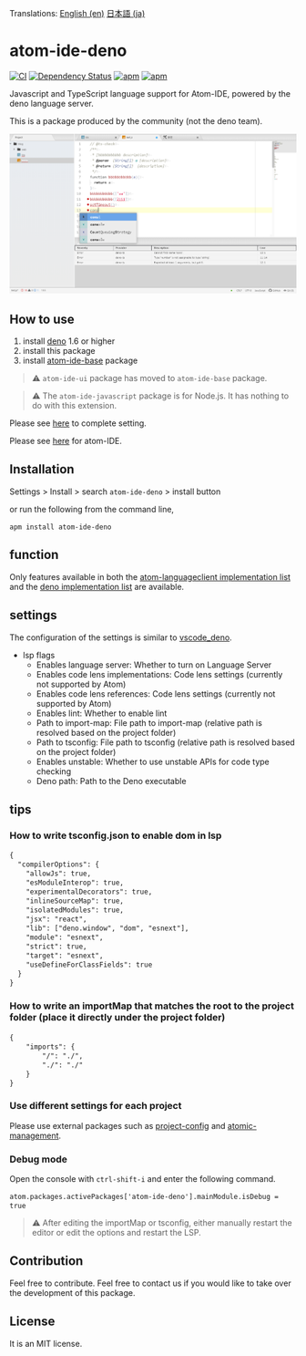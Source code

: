 Translations:
[English (en)](https://github.com/ayame113/atom-ide-deno/blob/main/README.md)
[日本語 (ja)](https://github.com/ayame113/atom-ide-deno/blob/main/README_ja.md)

# atom-ide-deno

[![CI](https://github.com/ayame113/atom-ide-deno/actions/workflows/CI.yml/badge.svg)](https://github.com/ayame113/atom-ide-deno/actions/workflows/CI.yml)
[![Dependency Status](https://david-dm.org/ayame113/atom-ide-deno.svg)](https://david-dm.org/ayame113/atom-ide-deno)
[![apm](https://img.shields.io/apm/dm/atom-ide-deno.svg)](https://github.com/ayame113/atom-ide-deno)
[![apm](https://img.shields.io/apm/v/atom-ide-deno.svg)](https://github.com/ayame113/atom-ide-deno)

Javascript and TypeScript language support for Atom-IDE, powered by the deno
language server.

This is a package produced by the community (not the deno team).

![screen shot](https://raw.githubusercontent.com/ayame113/atom-ide-deno/main/screenshot/1.png)

## How to use

1. install [deno](https://deno.land/) 1.6 or higher
2. install this package
3. install [atom-ide-base](https://atom.io/packages/atom-ide-base) package

> ⚠️ `atom-ide-ui` package has moved to `atom-ide-base` package.

> ⚠️ The `atom-ide-javascript` package is for Node.js. It has nothing to do with
> this extension.

Please see [here](./docs/) to complete setting.

Please see [here](https://atom-community.io/) for atom-IDE.

## Installation

Settings > Install > search `atom-ide-deno` > install button

or run the following from the command line,

```
apm install atom-ide-deno
```

## function

Only features available in both the
[atom-languageclient implementation list](https://github.com/atom-community/atom-languageclient#capabilities)
and the
[deno implementation list](https://github.com/denoland/deno/issues/8643#issue-758171107)
are available.

## settings

The configuration of the settings is similar to
[vscode_deno](https://github.com/denoland/vscode_deno).

- lsp flags
  - Enables language server: Whether to turn on Language Server
  - Enables code lens implementations: Code lens settings (currently not
    supported by Atom)
  - Enables code lens references: Code lens settings (currently not supported by
    Atom)
  - Enables lint: Whether to enable lint
  - Path to import-map: File path to import-map (relative path is resolved based
    on the project folder)
  - Path to tsconfig: File path to tsconfig (relative path is resolved based on
    the project folder)
  - Enables unstable: Whether to use unstable APIs for code type checking
  - Deno path: Path to the Deno executable

## tips

### How to write tsconfig.json to enable dom in lsp

```
{
  "compilerOptions": {
    "allowJs": true,
    "esModuleInterop": true,
    "experimentalDecorators": true,
    "inlineSourceMap": true,
    "isolatedModules": true,
    "jsx": "react",
    "lib": ["deno.window", "dom", "esnext"],
    "module": "esnext",
    "strict": true,
    "target": "esnext",
    "useDefineForClassFields": true
  }
}
```

### How to write an importMap that matches the root to the project folder (place it directly under the project folder)

```
{
	"imports": {
		"/": "./",
		"./": "./"
	}
}
```

### Use different settings for each project

Please use external packages such as
[project-config](https://atom.io/packages/project-config) and
[atomic-management](https://atom.io/packages/atomic-management).

### Debug mode

Open the console with `ctrl-shift-i` and enter the following command.

```
atom.packages.activePackages['atom-ide-deno'].mainModule.isDebug = true
```

> ⚠️ After editing the importMap or tsconfig, either manually restart the editor
> or edit the options and restart the LSP.

## Contribution

Feel free to contribute. Feel free to contact us if you would like to take over
the development of this package.

## License

It is an MIT license.

